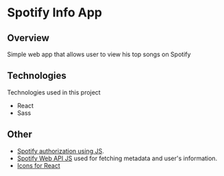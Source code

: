 # Spotify Info App

## Overview
Simple web app that allows user to view his top songs on Spotify

## Technologies
Technologies used in this project  
- React
- Sass

## Other
- [Spotify authorization using JS](https://javascript.plainenglish.io/how-to-include-spotify-authorization-in-your-react-app-577b63138fd7).  
- [Spotify Web API JS](https://github.com/JMPerez/spotify-web-api-js) used for fetching metadata and user's information.
- [Icons for React](https://github.com/react-icons/react-icons)
